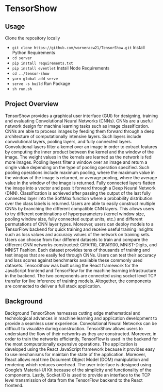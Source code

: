 # TensorShow
## Usage
Clone the repository locally
* `git clone https://github.com/warneracw21/TensorShow.git`
Install Python Requirements
* `cd server`
* `pip install requirements.txt`
* `pip install eventlet`
Install Node Requirements
* `cd ../tensor-show`
* `yarn global add serve`
* `serve -s build`
Run Package
* `sh run.sh`




## Project Overview
TensorShow provides a graphical user interface (GUI) for designing, training and evaluating Convolutional Neural Networks (CNNs). CNNs are a useful network design for machine learning tasks such as image classification. CNNs are able to process images by feeding them forward through a deep architecture of computationally intensive layers. Such layers include convolutional layers, pooling layers, and fully connected layers. Convolutional layers filter a kernel over an image in order to extract features by computing the inner product between the kernel and the window of the image. The weight values in the kernels are learned as the network is fed more images. Pooling layers filter a window over an image and return a single value depending on the type of pooling operation specified. Such pooling operations include maximum pooling, where the maximum value in the window of the image is returned, or average pooling, where the average value in the window of the image is returned. Fully connected layers flatten the image into a vector and pass it forward through a Deep Neural Network (DNN). Classification is achieved after passing the output of the last fully connected layer into the SoftMax function where a probability distribution over the class labels is returned. Users are able to easily construct multiple CNNs by branching the different compatible CNN layers. This allows users to try different combinations of hyperparameters (kernel window size, pooling window size, fully connected output units, etc.) and different permutations of CNN layer types. Moreover, users can deploy models to a TensorFlow backend for quick training and receive useful training insights such as loss values and accuracy values of the network on training sets. Users can choose from four different datasets to train and compare the different CNN networks constructed: CIFAR10, CIFAR100, MNIST-Digits, and MNIST Fashion. Each dataset provides tens of thousands of training and test images that are easily fed through CNNs. Users can test their accuracy and loss scores against benchmarks available these commonly used datasets. TensorShow was built using the React framework for the JavaScript frontend and TensorFlow for the machine learning infrastructure in the backend. The two components are connected using socket level TCP transfer for live inference of training models. Altogether, the components are connected to deliver a full stack application.

## Background
Background
TensorShow harnesses cutting edge mathematical and technological advances in machine learning and application development to provide a seamless user experience. Convolutional Neural Networks can be difficult to visualize during construction. TensorShow allows users to understand the flow of their networks as they are constructed. Moreover, in order to train the networks efficiently, TensorFlow is used in the backend for the most computationally expensive operations. The application is developed using the React JavaScript framework because it provides easy to use mechanisms for maintain the state of the application. Moreover, React allows real time Document Object Model (DOM) manipulation and rendering which reduces overhead.  The user-interface is designed using Google’s Material-UI Kit because of the simplicity and functionality of the components. Lastly, Socket.IO is used to provide an interface to the TCP level transmission of data from the TensorFlow backend to the React frontend.


